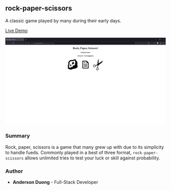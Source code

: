 ## rock-paper-scissors

A classic game played by many during their early days.

[Live Demo](https://duongand.github.io/rock-paper-scissors/)

![demo-screenshot](./demo-screenshot.png)

### Summary
Rock, paper, scissors is a game that many grew up with due to its simplicity to handle fueds. Commonly played in a best of three format, `rock-paper-scissors` allows unlimited tries to test your luck or skill against probability.

### Author
* **Anderson Duong** - Full-Stack Developer